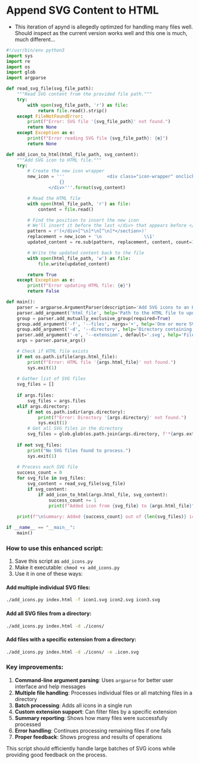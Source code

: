 # Append SVG Content to HTML

- This iteration of apynd is allegedly optimzed for handling many files well. Should inspect as the current version works well and this one is much, much different...

```python
#!/usr/bin/env python3
import sys
import re
import os
import glob
import argparse

def read_svg_file(svg_file_path):
    """Read SVG content from the provided file path."""
    try:
        with open(svg_file_path, 'r') as file:
            return file.read().strip()
    except FileNotFoundError:
        print(f"Error: SVG file '{svg_file_path}' not found.")
        return None
    except Exception as e:
        print(f"Error reading SVG file {svg_file_path}: {e}")
        return None

def add_icon_to_html(html_file_path, svg_content):
    """Add SVG icon to HTML file."""
    try:
        # Create the new icon wrapper
        new_icon = '''                <div class="icon-wrapper" onclick="copySvgCode(this)">
                    {}
                </div>'''.format(svg_content)

        # Read the HTML file
        with open(html_file_path, 'r') as file:
            content = file.read()

        # Find the position to insert the new icon
        # We'll insert it before the last </div> that appears before </section>
        pattern = r'(</div>[^\n]*\n[^\n]*</section>)'
        replacement = new_icon + '\n                \\1'
        updated_content = re.sub(pattern, replacement, content, count=1)

        # Write the updated content back to the file
        with open(html_file_path, 'w') as file:
            file.write(updated_content)

        return True
    except Exception as e:
        print(f"Error updating HTML file: {e}")
        return False

def main():
    parser = argparse.ArgumentParser(description='Add SVG icons to an HTML file')
    parser.add_argument('html_file', help='Path to the HTML file to update')
    group = parser.add_mutually_exclusive_group(required=True)
    group.add_argument('-f', '--files', nargs='+', help='One or more SVG files to add')
    group.add_argument('-d', '--directory', help='Directory containing SVG files to add')
    parser.add_argument('-e', '--extension', default='.svg', help='File extension to look for (default: .svg)')
    args = parser.parse_args()

    # Check if HTML file exists
    if not os.path.isfile(args.html_file):
        print(f"Error: HTML file '{args.html_file}' not found.")
        sys.exit(1)
    
    # Gather list of SVG files
    svg_files = []
    
    if args.files:
        svg_files = args.files
    elif args.directory:
        if not os.path.isdir(args.directory):
            print(f"Error: Directory '{args.directory}' not found.")
            sys.exit(1)
        # Get all SVG files in the directory
        svg_files = glob.glob(os.path.join(args.directory, f'*{args.extension}'))
    
    if not svg_files:
        print("No SVG files found to process.")
        sys.exit(1)
    
    # Process each SVG file
    success_count = 0
    for svg_file in svg_files:
        svg_content = read_svg_file(svg_file)
        if svg_content:
            if add_icon_to_html(args.html_file, svg_content):
                success_count += 1
                print(f"Added icon from {svg_file} to {args.html_file}")
    
    print(f"\nSummary: Added {success_count} out of {len(svg_files)} icons to {args.html_file}")

if __name__ == "__main__":
    main()
```

### How to use this enhanced script:

1. Save this script as `add_icons.py`
2. Make it executable: `chmod +x add_icons.py`
3. Use it in one of these ways:

#### Add multiple individual SVG files:
```bash
./add_icons.py index.html -f icon1.svg icon2.svg icon3.svg
```

#### Add all SVG files from a directory:
```bash
./add_icons.py index.html -d ./icons/
```

#### Add files with a specific extension from a directory:
```bash
./add_icons.py index.html -d ./icons/ -e .icon.svg
```

### Key improvements:

1. **Command-line argument parsing**: Uses `argparse` for better user interface and help messages
2. **Multiple file handling**: Processes individual files or all matching files in a directory
3. **Batch processing**: Adds all icons in a single run
4. **Custom extension support**: Can filter files by a specific extension
5. **Summary reporting**: Shows how many files were successfully processed
6. **Error handling**: Continues processing remaining files if one fails
7. **Proper feedback**: Shows progress and results of operations

This script should efficiently handle large batches of SVG icons while providing good feedback on the process.